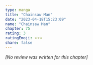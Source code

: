 ```yaml
---
type: manga
title: "Chainsaw Man"
date: "2023-04-18T15:23:09"
name: "Chainsaw Man"
chapter: 75
rating: 3
ratingEmoji: ⭐️⭐️⭐️
share: false
---
```


*[No review was written for this chapter]*
